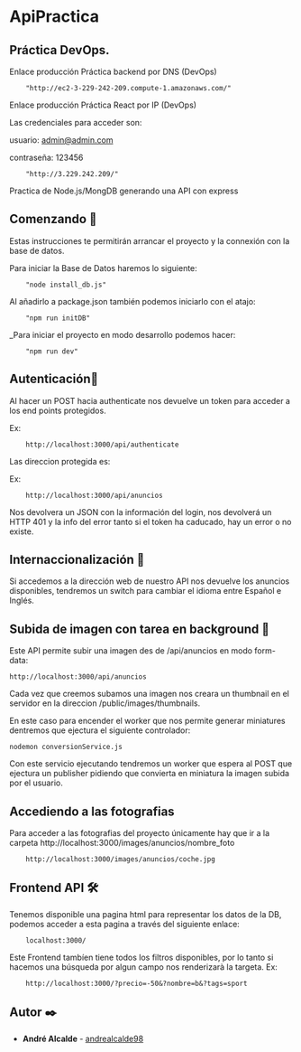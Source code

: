 # ApiPractica

## Práctica DevOps.   

Enlace producción Práctica backend por DNS (DevOps)

```
    "http://ec2-3-229-242-209.compute-1.amazonaws.com/"
```

Enlace producción Práctica React por IP (DevOps)

Las credenciales para acceder son:

usuario: admin@admin.com

contraseña: 123456

```
    "http://3.229.242.209/"
```

Practica de Node.js/MongDB generando una API con express

## Comenzando 🚀

Estas instrucciones te permitirán arrancar el proyecto y la connexión con la base de datos.

Para iniciar la Base de Datos haremos lo siguiente:

```
    "node install_db.js"
```

Al añadirlo a package.json también podemos iniciarlo con el atajo:

```
    "npm run initDB"  
```

_Para iniciar el proyecto en modo desarrollo podemos hacer: 

```
    "npm run dev"  
```
## Autenticación🔧


Al hacer un POST hacia authenticate nos devuelve un token para acceder a los end points protegidos.

Ex:

```
    http://localhost:3000/api/authenticate
```

Las direccion protegida es:

Ex:

```
    http://localhost:3000/api/anuncios
```

Nos devolvera un JSON con la información del login, nos devolverá un HTTP 401 y la info del error tanto si el token ha caducado, hay un error o no existe.


## Internaccionalización 🔧

Si accedemos a la dirección web de nuestro API nos devuelve los anuncios disponibles, tendremos un switch para cambiar el idioma entre Español e Inglés.


## Subida de imagen con tarea en background 🔧

Este API permite subir una imagen des de /api/anuncios en modo form-data:

```
http://localhost:3000/api/anuncios
```

Cada vez que creemos subamos una imagen nos creara un thumbnail en el servidor en la direccion /public/images/thumbnails.

En este caso para encender el worker que nos permite generar miniatures dentremos que ejectura el siguiente controlador:

```
nodemon conversionService.js
```

Con este servicio ejecutando tendremos un worker que espera al POST que ejectura un publisher pidiendo que convierta en miniatura la imagen subida por el usuario.

## Accediendo a las fotografias 

Para acceder a las fotografias del proyecto únicamente  hay que ir a la carpeta http://localhost:3000/images/anuncios/nombre_foto

```
    http://localhost:3000/images/anuncios/coche.jpg
```

## Frontend API 🛠️

Tenemos disponible una pagina html para representar los datos de la DB, podemos acceder a esta pagina a través del siguiente enlace:

````
    localhost:3000/
````

Este Frontend tambíen tiene todos los filtros disponibles, por lo tanto si hacemos una búsqueda por algun campo nos renderizarà la targeta.
Ex:

````
    http://localhost:3000/?precio=-50&?nombre=b&?tags=sport
````
## Autor ✒️

* **André Alcalde** - [andrealcalde98](https://github.com/andrealcalde98)

